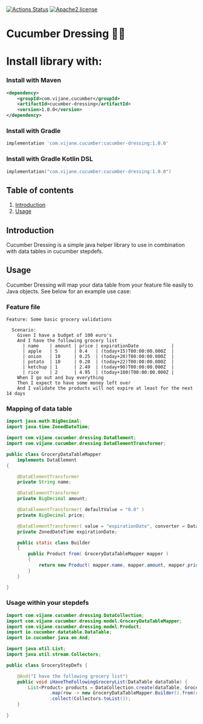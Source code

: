 [![Actions Status](https://github.com/Jeaninev/cucumber-dressing/workflows/Build/badge.svg)](https://github.com/Jeaninev/cucumber-dressing/actions)
[![Apache2 license](https://img.shields.io/badge/license-Aache2.0-blue.svg)](https://github.com/Jeaninev/cucumber-dressing/blob/main/LICENSE)

# Cucumber Dressing 🥒✨

# Install library with:
### Install with Maven
```xml
<dependency>
    <groupId>com.vijane.cucumber</groupId>
    <artifactId>cucumber-dressing</artifactId>
    <version>1.0.0</version>
</dependency>
```
### Install with Gradle
```groovy
implementation 'com.vijane.cucumber:cucumber-dressing:1.0.0'
```
### Install with Gradle Kotlin DSL
```kotlin
implementation("com.vijane.cucumber:cucumber-dressing:1.0.0")
```

## Table of contents
1. [Introduction](#introduction)
2. [Usage](#usage)

## Introduction

Cucumber Dressing is a simple java helper library to use in combination with data tables in cucumber stepdefs.

## Usage
Cucumber Dressing will map your data table from your feature file easily to Java objects. See below for an example use case:

### Feature file
```gherkin
Feature: Some basic grocery validations

  Scenario:
    Given I have a budget of 100 euro's
    And I have the following grocery list
      | name    | amount | price | expirationDate            |
      | apple   | 5      | 0.4   | (today+15)T00:00:00.000Z  |
      | onion   | 10     | 0.25  | (today+20)T00:00:00.000Z  |
      | potato  | 10     | 0.20  | (today+22)T00:00:00.000Z  |
      | ketchup | 1      | 2.49  | (today+90)T00:00:00.000Z  |
      | rice    | 2      | 4.95  | (today+180)T00:00:00.000Z |
    When I go out and buy everything
    Then I expect to have some money left over
    And I validate the products will not expire at least for the next 14 days
```

### Mapping of data table
```java
import java.math.BigDecimal;
import java.time.ZonedDateTime;

import com.vijane.cucumber.dressing.DataElement;
import com.vijane.cucumber.dressing.DataElementTransformer;

public class GroceryDataTableMapper
    implements DataElement
{

    @DataElementTransformer
    private String name;

    @DataElementTransformer
    private BigDecimal amount;

    @DataElementTransformer( defaultValue = "0.0" )
    private BigDecimal price;

    @DataElementTransformer( value = "expirationDate", converter = DataElement.class, method = "getZonedDateTimeFromString(java.lang.String)", mandatory = false )
    private ZonedDateTime expirationDate;

    public static class Builder
    {
        public Product from( GroceryDataTableMapper mapper )
        {
            return new Product( mapper.name, mapper.amount, mapper.price, mapper.expirationDate );
        }
    }

}
```

### Usage within your stepdefs
```java
import com.vijane.cucumber.dressing.DataCollection;
import com.vijane.cucumber.dressing.model.GroceryDataTableMapper;
import com.vijane.cucumber.dressing.model.Product;
import io.cucumber.datatable.DataTable;
import io.cucumber.java.en.And;

import java.util.List;
import java.util.stream.Collectors;

public class GroceryStepDefs {

    @And("I have the following grocery list")
    public void iHaveTheFollowingGroceryList(DataTable dataTable) {
        List<Product> products = DataCollection.create(dataTable, GroceryDataTableMapper.class).stream()
                .map(row -> new GroceryDataTableMapper.Builder().from(row))
                .collect(Collectors.toList());
    }
    
}
```